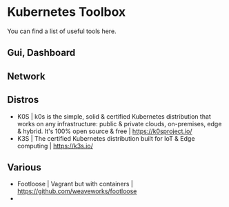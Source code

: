 # Kubernetes Toolbox
You can find a list of useful tools here. 

## Gui, Dashboard


## Network


## Distros
* K0S | k0s is the simple, solid & certified Kubernetes distribution that works on any infrastructure: public & private clouds, on-premises, edge & hybrid. It's 100% open source & free | https://k0sproject.io/
* K3S | The certified Kubernetes distribution built for IoT & Edge computing | https://k3s.io/


## Various
* Footloose | Vagrant but with containers | https://github.com/weaveworks/footloose
* 